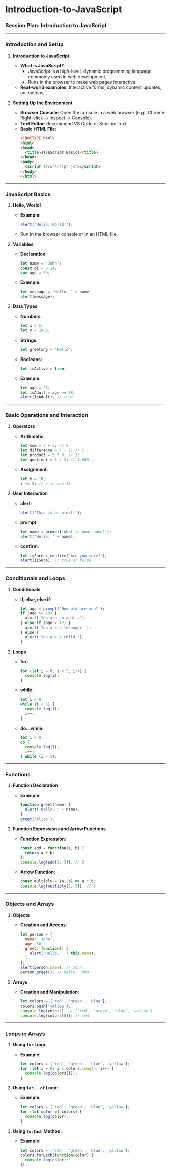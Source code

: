 # Introduction-to-JavaScript

### **Session Plan: Introduction to JavaScript**

---

### **Introduction and Setup**
1. **Introduction to JavaScript**
   - **What is JavaScript?**
     - JavaScript is a high-level, dynamic programming language commonly used in web development.
     - Runs in the browser to make web pages interactive.
   - **Real-world examples**: Interactive forms, dynamic content updates, animations.
   
2. **Setting Up the Environment**
   - **Browser Console**: Open the console in a web browser (e.g., Chrome: Right-click -> Inspect -> Console).
   - **Text Editor**: Recommend VS Code or Sublime Text.
   - **Basic HTML File**:
     ```html
     <!DOCTYPE html>
     <html>
     <head>
       <title>JavaScript Basics</title>
     </head>
     <body>
       <script src="script.js"></script>
     </body>
     </html>
     ```

---

### **JavaScript Basics**
1. **Hello, World!**
   - **Example**: 
     ```javascript
     alert('Hello, World!');
     ```
   - Run in the browser console or in an HTML file.

2. **Variables**
   - **Declaration**:
     ```javascript
     let name = 'John';
     const pi = 3.14;
     var age = 30;
     ```
   - **Example**:
     ```javascript
     let message = 'Hello, ' + name;
     alert(message);
     ```

3. **Data Types**
   - **Numbers**:
     ```javascript
     let x = 5;
     let y = 10.5;
     ```
   - **Strings**:
     ```javascript
     let greeting = 'Hello';
     ```
   - **Booleans**:
     ```javascript
     let isActive = true;
     ```
   - **Example**:
     ```javascript
     let age = 25;
     let isAdult = age >= 18;
     alert(isAdult); // true
     ```

---

### **Basic Operations and Interaction**
1. **Operators**
   - **Arithmetic**:
     ```javascript
     let sum = 5 + 3; // 8
     let difference = 5 - 3; // 2
     let product = 5 * 3; // 15
     let quotient = 5 / 3; // 1.666...
     ```
   - **Assignment**:
     ```javascript
     let x = 10;
     x += 5; // x is now 15
     ```

2. **User Interaction**
   - **alert**:
     ```javascript
     alert('This is an alert!');
     ```
   - **prompt**:
     ```javascript
     let name = prompt('What is your name?');
     alert('Hello, ' + name);
     ```
   - **confirm**:
     ```javascript
     let isSure = confirm('Are you sure?');
     alert(isSure); // true or false
     ```

---

### **Conditionals and Loops**
1. **Conditionals**
   - **if, else, else if**:
     ```javascript
     let age = prompt('How old are you?');
     if (age >= 18) {
       alert('You are an adult.');
     } else if (age > 12) {
       alert('You are a teenager.');
     } else {
       alert('You are a child.');
     }
     ```

2. **Loops**
   - **for**:
     ```javascript
     for (let i = 0; i < 5; i++) {
       console.log(i);
     }
     ```
   - **while**:
     ```javascript
     let i = 0;
     while (i < 5) {
       console.log(i);
       i++;
     }
     ```
   - **do...while**:
     ```javascript
     let i = 0;
     do {
       console.log(i);
       i++;
     } while (i < 5);
     ```

---

### **Functions**
1. **Function Declaration**
   - **Example**:
     ```javascript
     function greet(name) {
       alert('Hello, ' + name);
     }
     greet('Alice');
     ```

2. **Function Expressions and Arrow Functions**
   - **Function Expression**:
     ```javascript
     const add = function(a, b) {
       return a + b;
     };
     console.log(add(2, 3)); // 5
     ```
   - **Arrow Function**:
     ```javascript
     const multiply = (a, b) => a * b;
     console.log(multiply(2, 3)); // 6
     ```

---

### **Objects and Arrays**
1. **Objects**
   - **Creation and Access**:
     ```javascript
     let person = {
       name: 'John',
       age: 30,
       greet: function() {
         alert('Hello, ' + this.name);
       }
     };
     alert(person.name); // John
     person.greet(); // Hello, John
     ```

2. **Arrays**
   - **Creation and Manipulation**:
     ```javascript
     let colors = ['red', 'green', 'blue'];
     colors.push('yellow');
     console.log(colors); // ['red', 'green', 'blue', 'yellow']
     console.log(colors[0]); // red
     ```

---

### **Loops in Arrays**

1. **Using `for` Loop**:
   - **Example**:
     ```javascript
     let colors = ['red', 'green', 'blue', 'yellow'];
     for (let i = 0; i < colors.length; i++) {
       console.log(colors[i]);
     }
     ```

2. **Using `for...of` Loop**:
   - **Example**:
     ```javascript
     let colors = ['red', 'green', 'blue', 'yellow'];
     for (let color of colors) {
       console.log(color);
     }
     ```

3. **Using `forEach` Method**:
   - **Example**:
     ```javascript
     let colors = ['red', 'green', 'blue', 'yellow'];
     colors.forEach(function(color) {
       console.log(color);
     });
     ```
     
